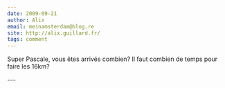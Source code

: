 ```yaml
---
date: 2009-09-21
author: Alix
email: meinamsterdam@blog.re
site: http://alix.guillard.fr/
tags: comment
---
```


<p>
Super Pascale, vous êtes arrivés combien? Il faut combien de temps pour faire les 16km?
</p>
---